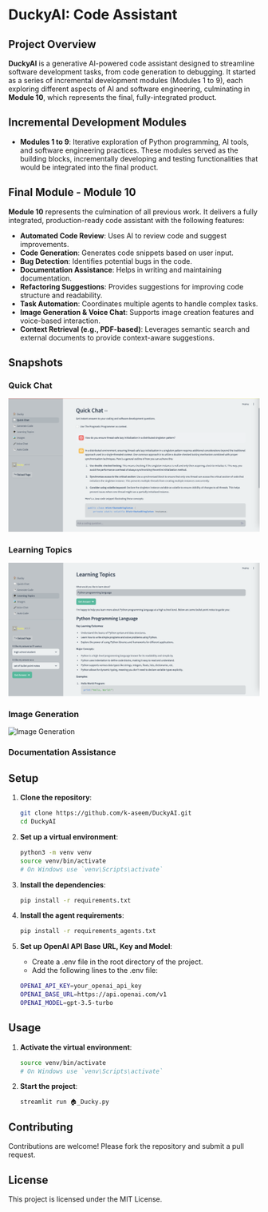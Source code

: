 # DuckyAI: Code Assistant

## Project Overview

**DuckyAI** is a generative AI-powered code assistant designed to streamline
software development tasks, from code generation to debugging.
It started as a series of incremental development modules (Modules 1 to 9),
each exploring different aspects of AI and software engineering, culminating
in **Module 10**, which represents the final, fully-integrated product.

## Incremental Development Modules

- **Modules 1 to 9**: Iterative exploration of Python programming, AI tools, and software engineering practices. These modules served as the building blocks, incrementally developing and testing functionalities that would be integrated into the final product.

## Final Module - Module 10

**Module 10** represents the culmination of all previous work.
It delivers a fully integrated, production-ready code assistant with the
following features:

- **Automated Code Review**: Uses AI to review code and suggest improvements.
- **Code Generation**: Generates code snippets based on user input.
- **Bug Detection**: Identifies potential bugs in the code.
- **Documentation Assistance**: Helps in writing and maintaining documentation.
- **Refactoring Suggestions**: Provides suggestions for improving code structure and readability.
- **Task Automation**: Coordinates multiple agents to handle complex tasks.
- **Image Generation & Voice Chat**: Supports image creation features and voice-based interaction.
- **Context Retrieval (e.g., PDF-based)**: Leverages semantic search and external documents to provide context-aware suggestions.

## Snapshots

### Quick Chat

![Quick Chat](Module10_snapshots/quick_chat.png)

### Learning Topics

![Learning Topics](Module10_snapshots/learning_topics.png)

### Image Generation

![Image Generation](Module10_snapshots/image_generation.png)

### Documentation Assistance

## Setup

1. **Clone the repository**:

   ```sh
   git clone https://github.com/k-aseem/DuckyAI.git
   cd DuckyAI
   ```

2. **Set up a virtual environment**:

   ```sh
   python3 -m venv venv
   source venv/bin/activate
   # On Windows use `venv\Scripts\activate`
   ```

3. **Install the dependencies**:

   ```sh
   pip install -r requirements.txt
   ```

4. **Install the agent requirements**:

   ```sh
   pip install -r requirements_agents.txt
   ```

5. **Set up OpenAI API Base URL, Key and Model**:

   - Create a .env file in the root directory of the project.
   - Add the following lines to the .env file:

   ```sh
   OPENAI_API_KEY=your_openai_api_key
   OPENAI_BASE_URL=https://api.openai.com/v1
   OPENAI_MODEL=gpt-3.5-turbo
   ```

## Usage

1. **Activate the virtual environment**:

   ```sh
   source venv/bin/activate
   # On Windows use `venv\Scripts\activate`
   ```

2. **Start the project**:
   ```sh
   streamlit run 🏠_Ducky.py
   ```

## Contributing

Contributions are welcome! Please fork the repository and submit a pull request.

## License

This project is licensed under the MIT License.
